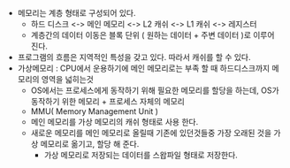 * 메모리는 계층 형태로 구성되어 있다.
  * 하드 디스크 <-> 메인 메모리 <-> L2 캐쉬 <-> L1 캐쉬 <-> 레지스터
  * 계층간의 데이터 이동은 블록 단위 ( 원하는 데이터 + 주변 데이터 )로 이루어 진다.  
* 프로그램의 흐름은 지역적인 특성을 갖고 있다. 따라서 캐쉬를 할 수 있다.
* 가상메모리 : CPU에서 운용하기에 메인 메모리로는 부족 할 때 하드디스크까지 메모리의 영역을 넓히는것
  * OS에서는 프로세스에게 동작하기 위해 필요한 메모리를 할당을 하는데, OS가 동작하기 위한 메모리 + 프로세스 자체의 메모리
  * MMU( Memory Management Unit )
  * 메인 메모리를 가상 메모리의 캐쉬 형태로 사용 한다.
  * 새로운 메모리를 메인 메모리로 올릴때 기존에 있던것들중 가장 오래된 것을 가상 메모리로 옮기고, 할당 해 준다.
    * 가상 메모리로 저장되는 데이터를 스왑파일 형태로 저장한다.

  
